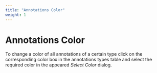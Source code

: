 ```yaml
---
title: "Annotations Color"
weight: 1
---
```



# Annotations Color

To change a color of all annotations of a certain type click on the corresponding color box in the annotations types table and select the required color in the appeared _Select Color_ dialog.

